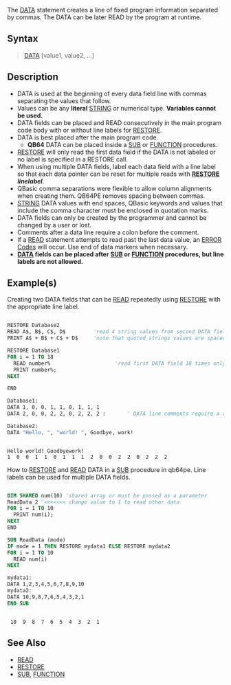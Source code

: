 The [DATA](DATA) statement creates a line of fixed program information separated by commas. The DATA can be later READ by the program at runtime.

## Syntax

> [DATA](DATA) [value1, value2, ...]

## Description

* DATA is used at the beginning of every data field line with commas separating the values that follow.
* Values can be any **literal** [STRING](STRING) or numerical type. **Variables cannot be used.**
* DATA fields can be placed and READ consecutively in the main program code body with or without line labels for [RESTORE](RESTORE). 
* DATA is best placed after the main program code.
  * **QB64** DATA can be placed inside a [SUB](SUB) or  [FUNCTION](FUNCTION) procedures.
* [RESTORE](RESTORE) will only read the first data field if the DATA is not labeled or no label is specified in a RESTORE call.
* When using multiple DATA fields, label each data field with a line label so that each data pointer can be reset for multiple reads with **[RESTORE](RESTORE) *linelabel***.
* QBasic comma separations were flexible to allow column alignments when creating them. QB64PE removes spacing between commas.
* [STRING](STRING) DATA values with end spaces, QBasic keywords and values that include the comma character must be enclosed in quotation marks.
* DATA fields can only be created by the programmer and cannot be changed by a user or lost.
* Comments after a data line require a colon before the comment.
* If a [READ](READ) statement attempts to read past the last data value, an [ERROR Codes](ERROR-Codes) will occur. Use end of data markers when necessary.
* **[DATA](DATA) fields can be placed after [SUB](SUB) or [FUNCTION](FUNCTION) procedures, but line labels are not allowed.**

## Example(s)

Creating two DATA fields that can be [READ](READ) repeatedly using [RESTORE](RESTORE) with the appropriate line label.

```vb

RESTORE Database2
READ A$, B$, C$, D$         'read 4 string values from second DATA field
PRINT A$ + B$ + C$ + D$     'note that quoted strings values are spaced

RESTORE Database1
FOR i = 1 TO 18
  READ number%                     'read first DATA field 18 times only
  PRINT number%;                   
NEXT

END

Database1:
DATA 1, 0, 0, 1, 1, 0, 1, 1, 1
DATA 2, 0, 0, 2, 2, 0, 2, 2, 2 :       ' DATA line comments require a colon

Database2:
DATA "Hello, ", "world! ", Goodbye, work! 

```

```text

Hello world! Goodbyework!
1  0  0  1  1  0  1  1  1  2  0  0  2  2  0  2  2  2

```

How to [RESTORE](RESTORE) and [READ](READ) DATA in a [SUB](SUB) procedure in qb64pe. Line labels can be used for multiple DATA fields.

```vb

DIM SHARED num(10) 'shared array or must be passed as a parameter
ReadData 2 '<<<<<<< change value to 1 to read other data
FOR i = 1 TO 10
  PRINT num(i);
NEXT
END

SUB ReadData (mode)
IF mode = 1 THEN RESTORE mydata1 ELSE RESTORE mydata2
FOR i = 1 TO 10
  READ num(i)
NEXT

mydata1:
DATA 1,2,3,4,5,6,7,8,9,10
mydata2:
DATA 10,9,8,7,6,5,4,3,2,1
END SUB 

```

```text

 10  9  8  7  6  5  4  3  2  1 

```

## See Also
 
* [READ](READ) 
* [RESTORE](RESTORE)
* [SUB](SUB), [FUNCTION](FUNCTION)
